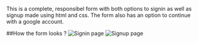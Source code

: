 This is a complete, responsibel form with both options to signin as well as signup made using html and css. The form also has an option to continue with a google account.

##How the form looks ?
![Signin page](https://raw.githubusercontent.com/nischal108/Amazing-HTML-Form-Templates/main/light-theme-sigin-signup-form/assests__css/image.png)
![Signup page](https://raw.githubusercontent.com/nischal108/Amazing-HTML-Form-Templates/main/light-theme-sigin-signup-form/assests__css/signup.png)
